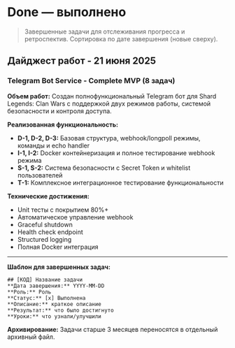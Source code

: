 # Done — выполнено

> Завершенные задачи для отслеживания прогресса и ретроспектив. Сортировка по дате завершения (новые сверху).

## Дайджест работ - 21 июня 2025

### Telegram Bot Service - Complete MVP (8 задач)

**Объем работ:** Создан полнофункциональный Telegram бот для Shard Legends: Clan Wars с поддержкой двух режимов работы, системой безопасности и контроля доступа.

**Реализованная функциональность:**
- **D-1, D-2, D-3:** Базовая структура, webhook/longpoll режимы, команды и echo handler
- **I-1, I-2:** Docker контейнеризация и полное тестирование webhook режима  
- **S-1, S-2:** Система безопасности с Secret Token и whitelist пользователей
- **T-1:** Комплексное интеграционное тестирование функциональности

**Технические достижения:**
- Unit тесты с покрытием 80%+
- Автоматическое управление webhook
- Graceful shutdown
- Health check endpoint
- Structured logging
- Полная Docker интеграция

---

**Шаблон для завершенных задач:**
```
## [КОД] Название задачи
**Дата завершения:** YYYY-MM-DD
**Роль:** Роль
**Статус:** [x] Выполнена
**Описание:** краткое описание
**Результат:** что было достигнуто
**Уроки:** что узнали/улучшили
```

**Архивирование:** Задачи старше 3 месяцев переносятся в отдельный архивный файл. 